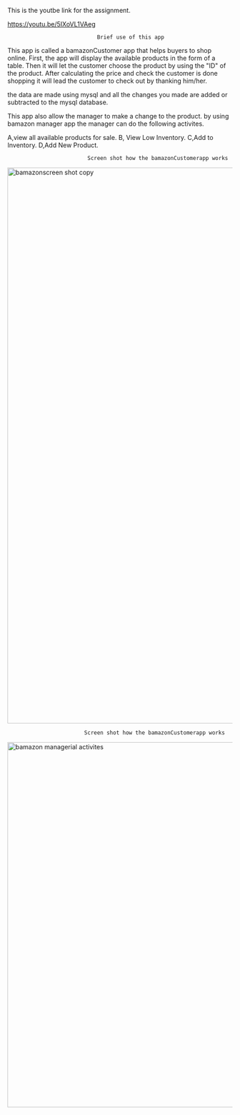 


 This is  the youtbe link for the assignment.

                    
https://youtu.be/5IXoVL1VAeg


                           		Brief use of this app
                
This app is called a bamazonCustomer app that helps buyers to shop online. 
First, the app will display the available products in the form of a table. Then it will let the customer choose the product by using
the "ID" of the product. After calculating the price and check the customer is done shopping it will lead the customer to check out by thanking him/her.

the data are made using mysql and all the changes you made are added or subtracted to the mysql database.

This app also allow the manager to make a change to the product. by using bamazon manager app the manager can do the following activites.

A,view all available products for sale.
B, View Low Inventory.
C,Add to Inventory.
D,Add New Product.





                             Screen shot how the bamazonCustomerapp works

<img width="1245" alt="bamazonscreen shot copy" src="https://user-images.githubusercontent.com/24379110/29001129-4c9f5de8-7a3d-11e7-83ff-9c67a6a02f2a.png">

               

							Screen shot how the bamazonCustomerapp works

 <img width="818" alt="bamazon managerial activites" src="https://user-images.githubusercontent.com/24379110/29007598-e21edf3e-7ac3-11e7-963e-907872ab8ebb.png">



